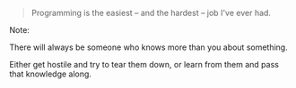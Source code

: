 > Programming is the easiest – and the hardest – job I've ever had.


Note:

There will always be someone who knows more than you about something.

Either get hostile and try to tear them down, or learn from them and pass that knowledge along.